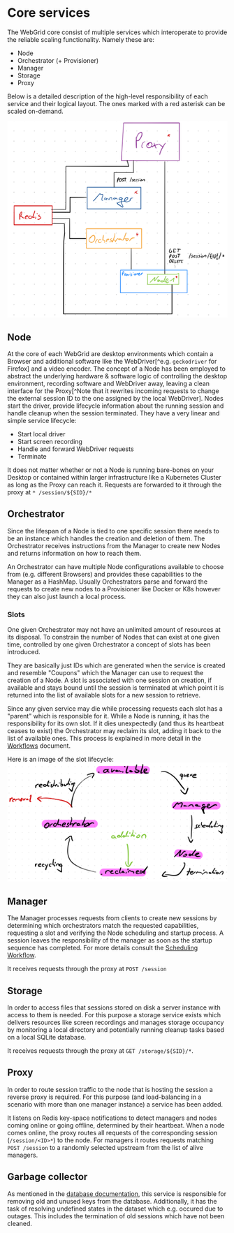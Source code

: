 # Core services

The WebGrid core consist of multiple services which interoperate to provide the reliable scaling functionality. Namely these are:

- Node
- Orchestrator (+ Provisioner)
- Manager
- Storage
- Proxy

Below is a detailed description of the high-level responsibility of each service and their logical layout. The ones marked with a red asterisk can be scaled on-demand.

![](../assets/Component-overview.jpeg)

## Node
At the core of each WebGrid are desktop environments which contain a Browser and additional software like the WebDriver[^e.g. `geckodriver` for Firefox] and a video encoder. The concept of a Node has been employed to abstract the underlying hardware & software logic of controlling the desktop environment, recording software and WebDriver away, leaving a clean interface for the Proxy[^Note that it rewrites incoming requests to change the external session ID to the one assigned by the local WebDriver]. Nodes start the driver, provide lifecycle information about the running session and handle cleanup when the session terminated. They have a very linear and simple service lifecycle:

- Start local driver
- Start screen recording
- Handle and forward WebDriver requests
- Terminate

It does not matter whether or not a Node is running bare-bones on your Desktop or contained within larger infrastructure like a Kubernetes Cluster as long as the Proxy can reach it. Requests are forwarded to it through the proxy at `* /session/${SID}/*`

## Orchestrator
Since the lifespan of a Node is tied to one specific session there needs to be an instance which handles the creation and deletion of them. The Orchestrator receives instructions from the Manager to create new Nodes and returns information on how to reach them.

An Orchestrator can have multiple Node configurations available to choose from (e.g. different Browsers) and provides these capabilities to the Manager as a HashMap. Usually Orchestrators parse and forward the requests to create new nodes to a Provisioner like Docker or K8s however they can also just launch a local process.

### Slots
One given Orchestrator may not have an unlimited amount of resources at its disposal. To constrain the number of Nodes that can exist at one given time, controlled by one given Orchestrator a concept of slots has been introduced.

They are basically just IDs which are generated when the service is created and resemble "Coupons" which the Manager can use to request the creation of a Node. A slot is associated with one session on creation, if available and stays bound until the session is terminated at which point it is returned into the list of available slots for a new session to retrieve.

Since any given service may die while processing requests each slot has a "parent" which is responsible for it. While a Node is running, it has the responsibility for its own slot. If it dies unexpectedly (and thus its heartbeat ceases to exist) the Orchestrator may reclaim its slot, adding it back to the list of available ones. This process is explained in more detail in the [Workflows](./workflows.md) document.

Here is an image of the slot lifecycle:
![](../assets/Slot-lifecycle.jpeg)

## Manager
The Manager processes requests from clients to create new sessions by determining which orchestrators match the requested capabilities, requesting a slot and verifying the Node scheduling and startup process. A session leaves the responsibility of the manager as soon as the startup sequence has completed. For more details consult the [Scheduling Workflow](./workflows.md).

It receives requests through the proxy at `POST /session`

## Storage
In order to access files that sessions stored on disk a server instance with access to them is needed. For this purpose a storage service exists which delivers resources like screen recordings and manages storage occupancy by monitoring a local directory and potentially running cleanup tasks based on a local SQLite database.

It receives requests through the proxy at `GET /storage/${SID}/*`.

## Proxy
In order to route session traffic to the node that is hosting the session a reverse proxy is required. For this purpose (and load-balancing in a scenario with more than one manager instance) a service has been added.

It listens on Redis key-space notifications to detect managers and nodes coming online or going offline, determined by their heartbeat. When a node comes online, the proxy routes all requests of the corresponding session (`/session/<ID>*`) to the node. For managers it routes requests matching `POST /session` to a randomly selected upstream from the list of alive managers.

## Garbage collector
As mentioned in the [database documentation](./database.md#garbage-collection), this service is responsible for removing old and unused keys from the database. Additionally, it has the task of resolving undefined states in the dataset which e.g. occured due to outages. This includes the termination of old sessions which have not been cleaned.
